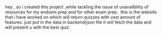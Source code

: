 hey , so i created this project ,while tackling the issue of unavailbility of resources for my endsem prep and for other exam prep .
this is the website that i have worked on which will return quizzes with vast amount of features.
just put in the data in backend/json file it will fetch the data and will present u with the best quiz.
